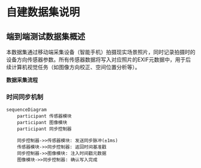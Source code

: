 # 自建数据集说明

##  端到端测试数据集概述

本数据集通过移动端采集设备（智能手机）拍摄现实场景照片，同时记录拍摄时的设备方向传感器参数。所有传感器数据将写入对应照片的EXIF元数据中，用于后续计算机视觉任务（如图像方向校正、空间位置分析等）。


**数据采集流程**

### 时间同步机制

```mermaid
sequenceDiagram
    participant 传感器模块
    participant 图像模块
    participant 同步控制器
    
    同步控制器->>传感器模块: 发送同步脉冲(±1ms)
    传感器模块->>同步控制器: 返回时间基准戳
    同步控制器->>图像模块: 注入时间戳元数据
    图像模块->>同步控制器: 确认写入完成
```

